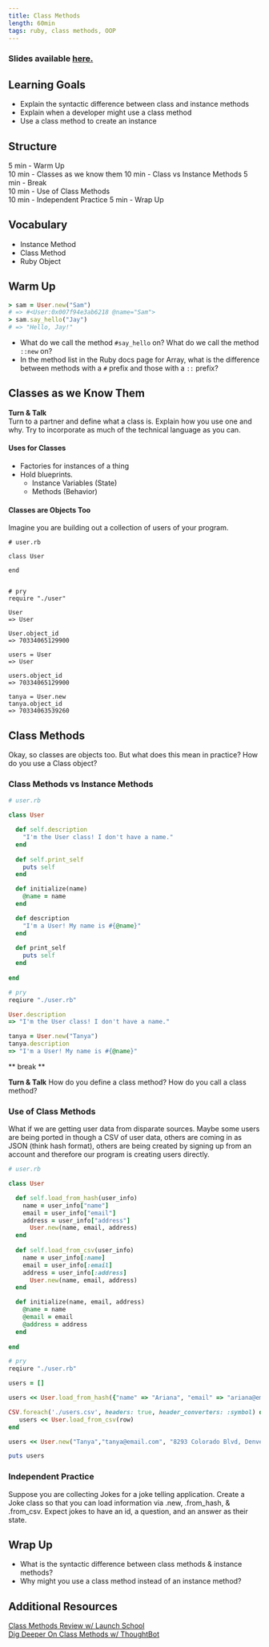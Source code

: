 ```yaml
---
title: Class Methods
length: 60min
tags: ruby, class methods, OOP
---
```


### Slides available [here.](../slides/class_methods)

## Learning Goals
  
*  Explain the syntactic difference between class and instance methods 
*  Explain when a developer might use a class method 
*  Use a class method to create an instance 

## Structure  
5 min - Warm Up  
10 min - Classes as we know them
10 min - Class vs Instance Methods
5 min - Break  
10 min - Use of Class Methods  
10 min - Independent Practice 
5 min - Wrap Up

## Vocabulary  
* Instance Method
* Class Method  
* Ruby Object

## Warm Up  
```ruby
> sam = User.new("Sam")
# => #<User:0x007f94e3ab6218 @name="Sam">
> sam.say_hello("Jay")
# => "Hello, Jay!"
```

* What do we call the method `#say_hello` on? What do we call the method `::new` on?
* In the method list in the Ruby docs page for Array, what is the difference between methods with a `#` prefix and those with a `::` prefix?

## Classes as we Know Them

**Turn & Talk**  
Turn to a partner and define what a class is. Explain how you use one and why. Try to incorporate as much of the technical language as you can. 

#### Uses for Classes 
* Factories for instances of a thing
* Hold blueprints.
    * Instance Variables (State)
    * Methods (Behavior)

#### Classes are Objects Too  
Imagine you are building out a collection of users of your program.

```
# user.rb

class User 
   
end 


# pry
require "./user"

User 
=> User

User.object_id
=> 70334065129900 

users = User
=> User

users.object_id 
=> 70334065129900

tanya = User.new
tanya.object_id
=> 70334063539260
```

## Class Methods 
Okay, so classes are objects too. But what does this mean in practice? How do you use a Class object? 

### Class Methods vs Instance Methods
```ruby
# user.rb

class User

  def self.description
    "I'm the User class! I don't have a name."
  end
  
  def self.print_self
    puts self
  end

  def initialize(name)
    @name = name
  end

  def description
    "I'm a User! My name is #{@name}"
  end
  
  def print_self
    puts self
  end
  
end

# pry 
reqiure "./user.rb"

User.description
=> "I'm the User class! I don't have a name." 

tanya = User.new("Tanya")
tanya.description
=> "I'm a User! My name is #{@name}"
```

** break **

**Turn & Talk** 
How do you define a class method? How do you call a class method? 

### Use of Class Methods 
What if we are getting user data from disparate sources. Maybe some users are being ported in though a CSV of user data, others are coming in as JSON (think hash format), others are being created by signing up from an account and therefore our program is creating users directly. 
 

```ruby
# user.rb

class User

  def self.load_from_hash(user_info)	
  	name = user_info["name"]
  	email = user_info["email"]
  	address = user_info["address"]
	  User.new(name, email, address)
  end
  
  def self.load_from_csv(user_info)
  	name = user_info[:name]
  	email = user_info[:email]
  	address = user_info[:address]
	  User.new(name, email, address)
  end 

  def initialize(name, email, address)
    @name = name
    @email = email 
    @address = address
  end
  
end

# pry 
reqiure "./user.rb"

users = []

users << User.load_from_hash({"name" => "Ariana", "email" => "ariana@email.com", "address" => "1874 Market St, Denver CO 80203"})

CSV.foreach('./users.csv', headers: true, header_converters: :symbol) do |row|
   users << User.load_from_csv(row)
end 

users << User.new("Tanya","tanya@email.com", "8293 Colorado Blvd, Denver, CO 89374")

puts users

```

### Independent Practice
Suppose you are collecting Jokes for a joke telling application. Create a Joke class so that you can load information via .new, .from_hash, & .from_csv. Expect jokes to have an id, a question, and an answer as their state.  


## Wrap Up  
* What is the syntactic difference between class methods & instance methods? 
* Why might you use a class method instead of an instance method? 


## Additional Resources

[Class Methods Review w/ Launch School](https://launchschool.com/books/oo_ruby/read/classes_and_objects_part2)  
[Dig Deeper On Class Methods w/ ThoughtBot](https://robots.thoughtbot.com/meditations-on-a-class-method)